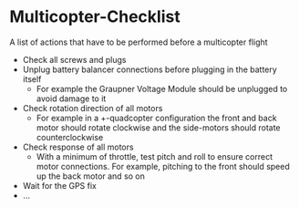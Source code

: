 # Multicopter-Checklist

A list of actions that have to be performed before a multicopter flight

* Check all screws and plugs
* Unplug battery balancer connections before plugging in the battery itself
  * For example the Graupner Voltage Module should be unplugged to avoid damage to it
* Check rotation direction of all motors
  * For example in a +-quadcopter configuration the front and back motor should rotate clockwise and the side-motors should rotate counterclockwise
* Check response of all motors
  * With a minimum of throttle, test pitch and roll to ensure correct motor connections. For example, pitching to the front should speed up the back motor and so on
* Wait for the GPS fix
* ...
